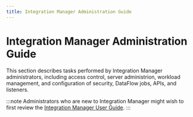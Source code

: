 ```yaml
---
title: Integration Manager Administration Guide
---
```


# Integration Manager Administration Guide

This section describes tasks performed by Integration Manager administrators, including access control, server administrion, workload management, and configuration of security, DataFlow jobs, APIs, and listeners.

:::note
Administrators who are new to Integration Manager might wish to first review the [Integration Manager User Guide](../manager-overview).
:::